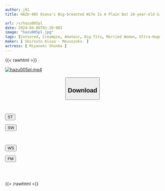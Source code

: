 ```yaml
---
author: j91
title: HAZU-005 Osana's Big-breasted Wife Is A Plain But 20-year-old Girl With A Strong Sexual Desire. "Just Having A Husband Is Not Enough..."

url: /v/hazu005pl
date: 2024-04-06T01:20:00Z
image: "hazu005pl.jpg"
tags: [Censored, Creampie, Amateur, Big Tits, Married Woman, Ultra-Huge Tits	]
maker: [ Shirouto Kissa - Mousozoku  ]
actress: [ Miyanoki Shunka ]
---
```



{{< rawhtml >}}

<div class="video" data-videoid="A2mA9POPR0iWVW">
    <a href="javascript:;">
        <img src="/v/hazu005pl/hazu005pl.jpg" width="WIDTH" height="HEIGHT" alt="hazu005pl.mp4" loading="lazy">
    </a>
</div>

<script type="text/javascript" src="https://j91.asia/asset/on-demand-st.js"></script>

<br>
  <link rel="stylesheet" href="https://j91.asia/asset/bs5.css">
  
  <center>
  <button class="btn btn-primary" type="button" data-bs-toggle="collapse" data-bs-target=".multi-collapse" aria-expanded="false" aria-controls="multiCollapseExample1 multiCollapseExample2"><h2>Download</h2></button></center>
</p>
<div class="row">
  <div class="col">
    <div class="collapse multi-collapse" id="multiCollapseExample1">
      <div class="card card-body">
	      	      <br>
<div class="buttons">  
<p><a href="https://streamtape.to/v/A2mA9POPR0iWVW" target="_blank"><button class="btn-hover color-3"><i class="fa fa-download"></i> ST</button></a></p>
<p><a href="https://asnwish.com/jzba3skeh8l1" target="_blank"><button class="btn-hover color-2"><i class="fa fa-download"></i> SW</button></a></p></div>
    </div>
  </div>
</div>
  <div class="col">
    <div class="collapse multi-collapse" id="multiCollapseExample2">
      <div class="card card-body">
	      <br>
<div class="buttons">
<p><a href="https://wolfstream.tv/bm77zl41jr7b"><button class="btn-hover color-9"><i class="fa fa-download"></i> WS</button></a></p>
<p><a href="https://filemoon.sx/d/3e60bhjixeka"><button class="btn-hover color-8"><i class="fa fa-download"></i> FM</button></a></p></div>
<br><br>
      </div>
    </div>
  </div>
</div>

{{< /rawhtml >}}